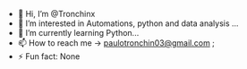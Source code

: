 - 👋 Hi, I’m @Tronchinx
- 👀 I’m interested in Automations, python and data analysis ...
- 🌱 I’m currently learning Python...
- 📫 How to reach me -> paulotronchin03@gmail.com ;
- ⚡ Fun fact: None

<!---
Tronchinx/Tronchinx is a ✨ special ✨ repository because its `README.md` (this file) appears on your GitHub profile.
You can click the Preview link to take a look at your changes.
--->
